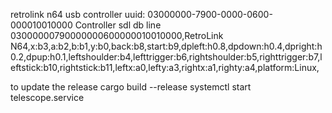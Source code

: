 retrolink n64 usb controller uuid:
03000000-7900-0000-0600-000010010000
Controller sdl db line
03000000790000000600000010010000,RetroLink N64,x:b3,a:b2,b:b1,y:b0,back:b8,start:b9,dpleft:h0.8,dpdown:h0.4,dpright:h0.2,dpup:h0.1,leftshoulder:b4,lefttrigger:b6,rightshoulder:b5,righttrigger:b7,leftstick:b10,rightstick:b11,leftx:a0,lefty:a3,rightx:a1,righty:a4,platform:Linux,

to update the release
cargo build --release
systemctl start telescope.service